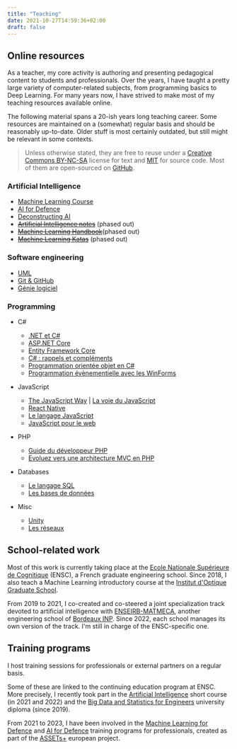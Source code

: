 ```yaml
---
title: "Teaching"
date: 2021-10-27T14:59:36+02:00
draft: false
---
```


## Online resources

As a teacher, my core activity is authoring and presenting pedagogical content to students and professionals. Over the years, I have taught a pretty large variety of computer-related subjects, from programming basics to Deep Learning. For many years now, I have strived to make most of my teaching resources available online.

The following material spans a 20-ish years long teaching career. Some resources are maintained on a (somewhat) regular basis and should be reasonably up-to-date. Older stuff is most certainly outdated, but still might be relevant in some contexts.

> Unless otherwise stated, they are free to reuse under a [Creative Commons BY-NC-SA](https://creativecommons.org/licenses/by-nc-sa/4.0/) license for text and [MIT](https://opensource.org/licenses/MIT) for source code. Most of them are open-sourced on [GitHub](https://github.com/bpesquet?tab=repositories).

### Artificial Intelligence

- [Machine Learning Course](https://github.com/bpesquet/mlcourse)
- [AI for Defence](https://www.bpesquet.fr/slides/ai-for-defence/)
- [Deconstructing AI](https://www.bpesquet.fr/slides/deconstructing-ai/)
- ~~[Artificial Intelligence notes](https://bpesquet.github.io/ainotes/)~~ (phased out)
- ~~[Machine Learning Handbook](https://bpesquet.github.io/mlhandbook/)~~(phased out)
- ~~[Machine Learning Katas](https://bpesquet.github.io/mlkatas/)~~ (phased out)

### Software engineering

- [UML](https://www.bpesquet.fr/slides/uml/)
- [Git & GitHub](https://www.bpesquet.fr/slides/git-github/)
- [Génie logiciel](https://ensc.gitbook.io/genie-logiciel/)

### Programming

- C\#
  - [.NET et C#](https://www.bpesquet.fr/slides/dotnet-csharp/)
  - [ASP.NET Core](https://www.bpesquet.fr/slides/asp-net-core/)
  - [Entity Framework Core](https://www.bpesquet.fr/slides/efcore/)
  - [C# : rappels et compléments](https://www.bpesquet.fr/slides/csharp/)
  - [Programmation orientée objet en C#](https://ensc.gitbook.io/programmation-objet-csharp/)
  - [Programmation évènementielle avec les WinForms](https://ensc.gitbook.io/programmation-evenementielle-winforms/)

- JavaScript
  - [The JavaScript Way](https://thejsway.net) | [La voie du JavaScript](https://github.com/thejsway/thejsway_fr)
  - [React Native](https://www.bpesquet.fr/slides/react-native/)
  - [Le langage JavaScript](https://www.bpesquet.fr/slides/javascript/)
  - [JavaScript pour le web](https://www.bpesquet.fr/slides/javascript-web/)

- PHP
  - [Guide du développeur PHP](https://bpesquet.gitbooks.io/guide-developpeur-php/)
  - [Evoluez vers une architecture MVC en PHP](https://bpesquet.developpez.com/tutoriels/php/evoluer-architecture-mvc/)
- Databases
  - [Le langage SQL](/pub/cours_sql.zip)
  - [Les bases de données](/pub/cours_sgbd.zip)
- Misc
  - [Unity](https://www.bpesquet.fr/slides/unity/)
  - [Les réseaux](/pub/cours_reseaux.zip)

## School-related work

Most of this work is currently taking place at the [Ecole Nationale Supérieure de Cognitique](https://ensc.bordeaux-inp.fr) (ENSC), a French graduate engineering school. Since 2018, I also teach a Machine Learning introductory course at the [Institut d'Optique Graduate School](https://www.institutoptique.fr).

From 2019 to 2021, I co-created and co-steered a joint specialization track devoted to artificial intelligence with [ENSEIRB-MATMECA](https://enseirb-matmeca.bordeaux-inp.fr), another engineering school of [Bordeaux INP](https://www.bordeaux-inp.fr). Since 2022, each school manages its own version of the track. I'm still in charge of the ENSC-specific one.

## Training programs

I host training sessions for professionals or external partners on a regular basis.

Some of these are linked to the continuing education program at ENSC. More precisely, I recently took part in the [Artificial Intelligence](https://ensc.bordeaux-inp.fr/fr/formation-courte-intelligence-artificielle) short course (in 2021 and 2022) and the [Big Data and Statistics for Engineers](https://ensc.bordeaux-inp.fr/fr/du-big-data-et-statistique-pour-lingenieur) university diploma (since 2019).

From 2021 to 2023, I have been involved in the [Machine Learning for Defence](https://assets-plus.eu/education-training/machine-learning-for-defence/) and [AI for Defence](https://year-of-skills.europa.eu/events-and-activities/assets-education-training-programme-ai-defence-2023-05-22_en) training programs for professionals, created as part of the [ASSETs+](https://assets-plus.eu/) european project.
